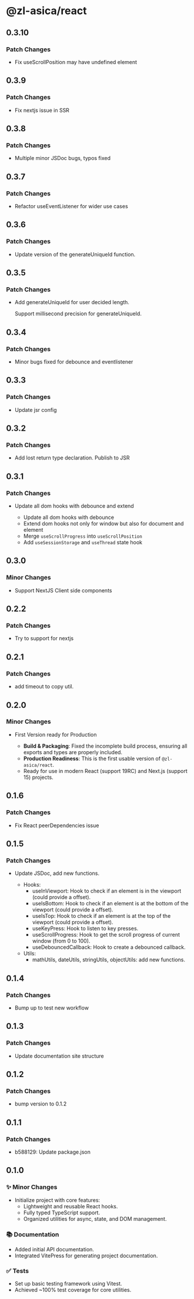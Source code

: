 # @zl-asica/react

## 0.3.10

### Patch Changes

- Fix useScrollPosition may have undefined element

## 0.3.9

### Patch Changes

- Fix nextjs issue in SSR

## 0.3.8

### Patch Changes

- Multiple minor JSDoc bugs, typos fixed

## 0.3.7

### Patch Changes

- Refactor useEventListener for wider use cases

## 0.3.6

### Patch Changes

- Update version of the generateUniqueId function.

## 0.3.5

### Patch Changes

- Add generateUniqueId for user decided length.

  Support millisecond precision for generateUniqueId.

## 0.3.4

### Patch Changes

- Minor bugs fixed for debounce and eventlistener

## 0.3.3

### Patch Changes

- Update jsr config

## 0.3.2

### Patch Changes

- Add lost return type declaration. Publish to JSR

## 0.3.1

### Patch Changes

- Update all dom hooks with debounce and extend

  - Update all dom hooks with debounce
  - Extend dom hooks not only for window but also for document and element
  - Merge `useScrollProgress` into `useScrollPosition`
  - Add `useSessionStorage` and `useThread` state hook

## 0.3.0

### Minor Changes

- Support NextJS Client side components

## 0.2.2

### Patch Changes

- Try to support for nextjs

## 0.2.1

### Patch Changes

- add timeout to copy util.

## 0.2.0

### Minor Changes

- First Version ready for Production

  - **Build & Packaging**: Fixed the incomplete build process, ensuring all exports and types are properly included.
  - **Production Readiness**: This is the first usable version of `@zl-asica/react`.
  - Ready for use in modern React (support 19RC) and Next.js (support 15) projects.

## 0.1.6

### Patch Changes

- Fix React peerDependencies issue

## 0.1.5

### Patch Changes

- Update JSDoc, add new functions.

  - Hooks:
    - useInViewport: Hook to check if an element is in the viewport (could provide a offset).
    - useIsBottom: Hook to check if an element is at the bottom of the viewport (could provide a offset).
    - useIsTop: Hook to check if an element is at the top of the viewport (could provide a offset).
    - useKeyPress: Hook to listen to key presses.
    - useScrollProgress: Hook to get the scroll progress of current window (from 0 to 100).
    - useDebouncedCallback: Hook to create a debounced callback.
  - Utils:
    - mathUtils, dateUtils, stringUtils, objectUtils: add new functions.

## 0.1.4

### Patch Changes

- Bump up to test new workflow

## 0.1.3

### Patch Changes

- Update documentation site structure

## 0.1.2

### Patch Changes

- bump version to 0.1.2

## 0.1.1

### Patch Changes

- b588129: Update package.json

## 0.1.0

### ✨ Minor Changes

- Initialize project with core features:
  - Lightweight and reusable React hooks.
  - Fully typed TypeScript support.
  - Organized utilities for async, state, and DOM management.

### 📚 Documentation

- Added initial API documentation.
- Integrated VitePress for generating project documentation.

### ✅ Tests

- Set up basic testing framework using Vitest.
- Achieved ~100% test coverage for core utilities.
